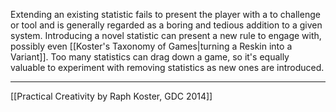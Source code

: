 Extending an existing statistic fails to present the player with a to challenge or tool and is generally regarded as a boring and tedious addition to a given system. Introducing a novel statistic can present a new rule to engage with, possibly even [[Koster's Taxonomy of Games|turning a Reskin into a Variant]]. Too many statistics can drag down a game, so it's equally valuable to experiment with removing statistics as new ones are introduced. 

---
[[Practical Creativity by Raph Koster, GDC 2014]] 